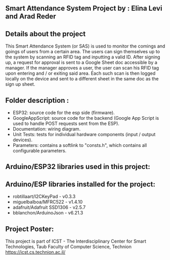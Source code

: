 ## Smart Attendance System Project by :  Elina Levi and Arad Reder
  
## Details about the project
This Smart Attendance System (or SAS) is used to monitor the comings and goings of users from a certain area.
The users can sign themselves up to the system by scanning an RFID tag and inputting a valid ID.
After signing up, a request for approval is sent to a Google Sheet doc accessible by a manager.
If the manager approves a user, the user can scan his RFID tag upon entering and / or exiting said area.
Each such scan is then logged locally on the device and sent to a different sheet in the same doc as the sign up sheet.
 
## Folder description :
* ESP32: source code for the esp side (firmware).
* GoogleAppScript: source code for the backend (Google App Script is used to handle POST requests sent from the ESP).
* Documentation: wiring diagram.
* Unit Tests: tests for individual hardware components (input / output devices).
* Parameters: contains a softlink to "consts.h", which contains all configurable parameters.

## Arduino/ESP32 libraries used in this project:
## Arduino/ESP libraries installed for the project:
* robtillaart/I2CKeyPad - v0.3.3
* miguelbalboa/MFRC522 - v1.4.10
* adafruit/Adafruit SSD1306 - v2.5.7
* bblanchon/ArduinoJson - v6.21.3

## Project Poster:
 
This project is part of ICST - The Interdisciplinary Center for Smart Technologies, Taub Faculty of Computer Science, Technion
https://icst.cs.technion.ac.il/
